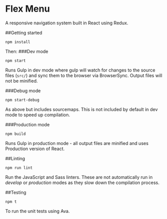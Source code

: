 # Flex Menu
A responsive navigation system built in React using Redux.

##Getting started
```
npm install
```

Then:
###Dev mode
```
npm start
```
Runs Gulp in dev mode where gulp will watch for changes to the source files (`src/`) and sync them to 
the browser via BrowserSync.  Output files will not be minified.

###Debug mode
```
npm start-debug
```
As above but includes sourcemaps.  This is not included by default in dev mode to speed up compilation.

###Production mode
```
npm build
```
Runs Gulp in production mode - all output files are minified and uses Production version of React.

##Linting
```
npm run lint
```
Run the JavaScript and Sass linters. These are not automatically run in *develop* or *production*
modes as they slow down the compilation process.

##Testing
```
npm t
```
To run the unit tests using Ava.
